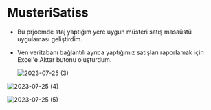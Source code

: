# MusteriSatiss
- Bu prjoemde staj yaptığım yere uygun müsteri satış masaüstü uygulaması geliştirdim.
  
-  Ven veritabanı bağlantılı ayrıca yaptığımız satışları raporlamak için Excel'e Aktar butonu oluşturdum.

   ![2023-07-25 (3)](https://github.com/Semanur-Ucdag/MusteriSatiss-ExportToExcel/assets/103859993/9314aadc-6b32-4a30-b317-7c3e95996206)

   
![2023-07-25 (4)](https://github.com/Semanur-Ucdag/MusteriSatiss-ExportToExcel/assets/103859993/4ea09904-a492-4886-a5de-4db6ad759f2f)


![2023-07-25 (5)](https://github.com/Semanur-Ucdag/MusteriSatiss-ExportToExcel/assets/103859993/7d57e647-ac91-4b42-988e-0d6ae240f1d0)

